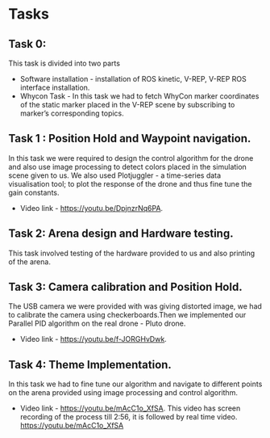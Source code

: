 # Tasks

## Task 0: 
This task is divided into two parts 
* Software installation - installation of ROS kinetic, V-REP, V-REP ROS interface installation.
* Whycon Task - In this task we had to fetch WhyCon marker coordinates of the static marker placed in the V-REP scene by subscribing to marker’s corresponding topics.

## Task 1 : Position Hold and Waypoint navigation.
In this task we were required to design the control algorithm for the drone and also use image processing to detect colors placed in the simulation scene given to us. We also used Plotjuggler - a time-series data visualisation tool; to plot the response of the drone and thus fine tune the gain constants. 
* Video link - https://youtu.be/DpjnzrNq6PA.

## Task 2: Arena design and Hardware testing.
This task involved testing of the hardware provided to us and also printing of the arena.

## Task 3: Camera calibration and Position Hold.
The USB camera we were provided with was giving distorted image, we had to calibrate the camera using checkerboards.Then we implemented our Parallel PID algorithm on the real drone - Pluto drone.
* Video link - https://youtu.be/f-JORGHvDwk.

## Task 4: Theme Implementation.
In this task we had to fine tune our algorithm and  navigate to different points on the arena provided using image processing and control algorithm.
* Video link - https://youtu.be/mAcC1o_XfSA. This video has screen recording of the process till 2:56, it is followed by real time video.   
https://youtu.be/mAcC1o_XfSA
